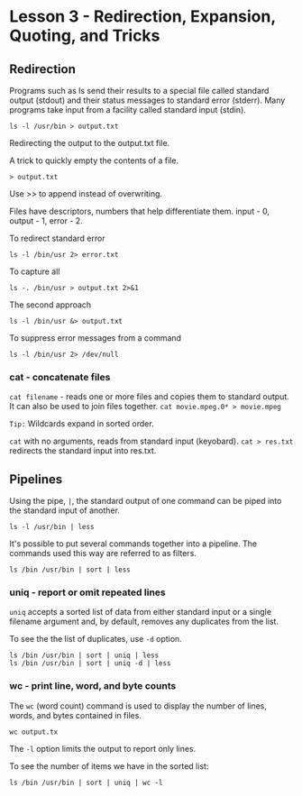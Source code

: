 # Lesson 3 - Redirection, Expansion, Quoting, and Tricks

## Redirection

Programs such as ls send their results to a special file called standard output (stdout) and their status messages to standard error (stderr).
Many programs take input from a facility called standard input (stdin).

```
ls -l /usr/bin > output.txt
```

Redirecting the output to the output.txt file.

A trick to quickly empty the contents of a file.
```
> output.txt
```

Use >> to append instead of overwriting.

Files have descriptors, numbers that help differentiate them.
input - 0, output - 1, error - 2.

To redirect standard error
```
ls -l /bin/usr 2> error.txt
```

To capture all
```
ls -. /bin/usr > output.txt 2>&1
```

The second approach
```
ls -l /bin/usr &> output.txt
```

To suppress error messages from a command
```
ls -l /bin/usr 2> /dev/null
```

### cat - concatenate files
`cat filename` - reads one or more files and copies them to standard output.
It can also be used to join files together.
`cat movie.mpeg.0* > movie.mpeg`

`Tip:` Wildcards expand in sorted order.

`cat` with no arguments, reads from standard input (keyobard). `cat > res.txt` redirects the standard input into res.txt.

## Pipelines

Using the pipe, `|`, the standard output of one command can be piped into the standard input of another.

```
ls -l /usr/bin | less
```

It's possible to put several commands together into a pipeline. The commands used this way are referred to as filters. 

```
ls /bin /usr/bin | sort | less
```

### uniq - report or omit repeated lines

`uniq` accepts a sorted list of data from either standard input or a single filename argument and, by default, removes any duplicates from the list. 

To see the the list of duplicates, use `-d` option.

```
ls /bin /usr/bin | sort | uniq | less
ls /bin /usr/bin | sort | uniq -d | less
```

### wc - print line, word, and byte counts

The `wc` (word count) command is used to display the number of lines, words, and bytes contained in files.

```
wc output.tx
```

The `-l` option limits the output to report only lines.

To see the number of items we have in the sorted list:

```
ls /bin /usr/bin | sort | uniq | wc -l
```

